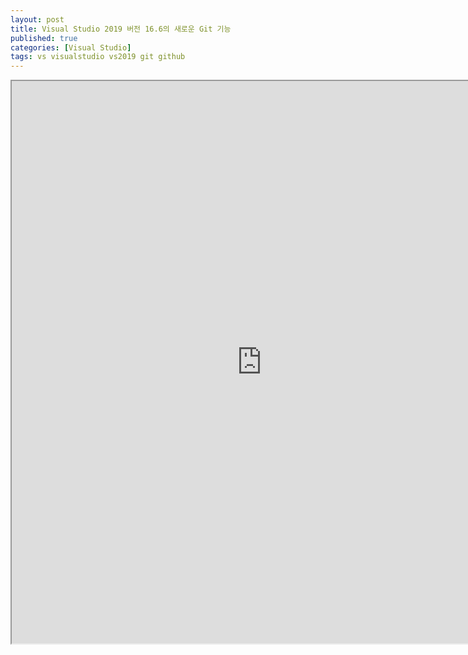 ```yaml
---
layout: post
title: Visual Studio 2019 버전 16.6의 새로운 Git 기능
published: true
categories: [Visual Studio]
tags: vs visualstudio vs2019 git github
---
```

<iframe width="800" height="900" src="https://docs.google.com/document/d/e/2PACX-1vSRA-ezNqjqVF70lXAyuOGspVB_3j4YPhUPiZmU2MS-t3Etm6EhBQgaMy8pQV3EZQrbqrI1r3Zb9TOh/pub?embedded=true"></iframe>  
  

